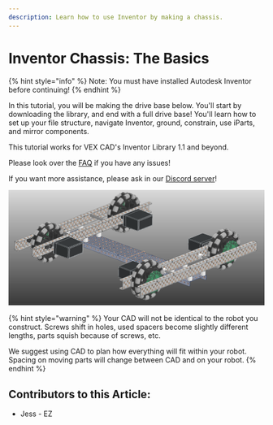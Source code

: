 ```yaml
---
description: Learn how to use Inventor by making a chassis.
---
```


# Inventor Chassis: The Basics

{% hint style="info" %}
Note: You must have installed Autodesk Inventor before continuing!
{% endhint %}

In this tutorial, you will be making the drive base below.  You'll start by downloading the library, and end with a full drive base!  You'll learn how to set up your file structure, navigate Inventor, ground, constrain, use iParts, and mirror components. 

This tutorial works for VEX CAD's Inventor Library 1.1 and beyond. 

Please look over the [FAQ](https://github.com/VEX-CAD/VEX-CAD-Inventor/wiki) if you have any issues!

If you want more assistance, please ask in our [Discord server](https://discord.gg/BKV3DJm)!

![Completed CAD Basics Drive](<../../../.gitbook/assets/image (106) (1).png>)

{% hint style="warning" %}
Your CAD will not be identical to the robot you construct.  Screws shift in holes, used spacers become slightly different lengths, parts squish because of screws, etc.  

We suggest using CAD to plan how everything will fit within your robot.  Spacing on moving parts will change between CAD and on your robot. 
{% endhint %}



## Contributors to this Article:

* Jess - EZ

